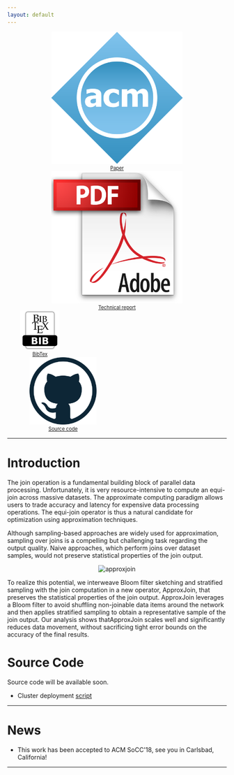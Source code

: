```yaml
---
layout: default
---
```


<div class="large-2 large-push-2 columns" markdown="0" style="text-align:center;">
        <a href="https://dl.acm.org">
            <img class="t0" width="60%" src="/images/acm-icon.png" alt="Paper">
            <div style="text-align:center; margin: 0 0 0 0; font-size: 0.8em;">Paper</div>
        </a>
</div>

<div class="large-2 large-push-2 columns" markdown="0" style="text-align:center;">
        <a href="https://arxiv.org/pdf/1805.05874.pdf">
            <img class="t0" width="60%" src="/images/report-icon.png" alt="Technical report">
            <div style="text-align:center; margin: 0 0 0 0; font-size: 0.8em;">Technical report</div>
        </a>
</div>    

<div class="large-2 large-push-2 columns" markdown="0" style="text-align:center;">
        <a href="/docs/bib.md">
            <img class="t0" width="60%" src="/images/bibtex-icon.png" alt="Bibtex">
            <div style="text-align:center; margin: 0 0 0 0; font-size: 0.8em;">BibTex</div>
        </a>   
</div>

<div class="large-2 large-push-2 columns" markdown="0" style="text-align:center;">
        <a href="https://github.com/approxjoin?tab=repositories">
            <img class="t0" width="60%" src="/images/github-icon.png" alt="Source code">
            <div style="text-align:center; margin: 0 0 0 0; font-size: 0.8em;">Source code</div>
        </a>
</div>

---

# Introduction
The join operation is a fundamental building block of parallel data processing. Unfortunately, it is very resource-intensive to compute an equi-join across massive datasets. The approximate computing paradigm allows users to trade accuracy and latency for expensive data processing operations. The equi-join operator is thus a natural candidate for optimization using approximation techniques.

<!-- <div align="center">
  <img style="text-align:center;" class="img-join" src="/images/join.png" alt="join" style="height: 150px; weight: 100px;"/>
</div> -->

Although sampling-based approaches are widely used for approximation, sampling over joins is a compelling but challenging task
regarding the output quality. Naive approaches, which perform joins over dataset samples, would not preserve statistical properties
of the join output.

<div align="center">
  <img style="text-align:center;" class="img-approxjoin" src="/images/approxjoin.jpg" alt="approxjoin" style="height: 250px; weight: 350px;"/>
</div>

To realize this potential, we interweave Bloom filter sketching and stratified sampling with the join computation in a new operator, ApproxJoin, that preserves the statistical properties of the join output. ApproxJoin leverages a Bloom filter to avoid shuffling non-joinable data items around the network and then applies stratified sampling to obtain a representative sample of the join output. Our analysis shows thatApproxJoin scales well and significantly reduces data movement, without sacrificing tight error bounds on the accuracy of the final results.

# Source Code
Source code will be available soon.
<!-- The source code of ApproxJoin is available <a href="https://github.com/approxjoin?tab=repositories"> here </a> -->
* Cluster deployment <a href="https://github.com/approxjoin/spark-setup"> script </a> 

------
# News
* This work has been accepted to ACM SoCC'18, see you in Carlsbad, California!


-------
